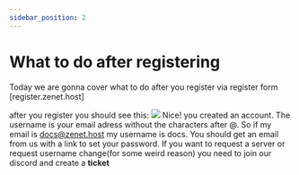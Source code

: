 ```yaml
---
sidebar_position: 2
---
```


# What to do after registering

Today we are gonna cover what to do after you register via register form [register.zenet.host]

after you register you should see this:
![](http://files.zenet.host/files/uploads/docs_success_register.png)
Nice! you created an account. The username is your email adress without the characters after @. So if my email is docs@zenet.host my username is docs.
You should get an email from us with a link to set your password. 
If you want to request a server or request username change(for some weird reason) you need to join our discord and create a **ticket**
